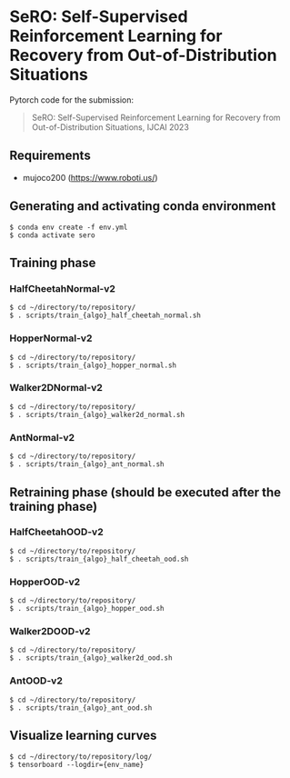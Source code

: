 # SeRO: Self-Supervised Reinforcement Learning for Recovery from Out-of-Distribution Situations
Pytorch code for the submission:
>SeRO: Self-Supervised Reinforcement Learning for Recovery from Out-of-Distribution Situations, IJCAI 2023

## Requirements
- mujoco200 (https://www.roboti.us/)


## Generating and activating conda environment
```
$ conda env create -f env.yml
$ conda activate sero
```

## Training phase
### HalfCheetahNormal-v2
```
$ cd ~/directory/to/repository/
$ . scripts/train_{algo}_half_cheetah_normal.sh
```
### HopperNormal-v2
```
$ cd ~/directory/to/repository/
$ . scripts/train_{algo}_hopper_normal.sh
```
### Walker2DNormal-v2
```
$ cd ~/directory/to/repository/
$ . scripts/train_{algo}_walker2d_normal.sh
```
### AntNormal-v2
```
$ cd ~/directory/to/repository/
$ . scripts/train_{algo}_ant_normal.sh
```
## Retraining phase (should be executed after the training phase)
### HalfCheetahOOD-v2
```
$ cd ~/directory/to/repository/
$ . scripts/train_{algo}_half_cheetah_ood.sh
```
### HopperOOD-v2
```
$ cd ~/directory/to/repository/
$ . scripts/train_{algo}_hopper_ood.sh
```
### Walker2DOOD-v2
```
$ cd ~/directory/to/repository/
$ . scripts/train_{algo}_walker2d_ood.sh
```
### AntOOD-v2
```
$ cd ~/directory/to/repository/
$ . scripts/train_{algo}_ant_ood.sh
```

## Visualize learning curves
```
$ cd ~/directory/to/repository/log/
$ tensorboard --logdir={env_name}
```